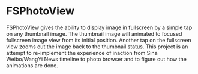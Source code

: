FSPhotoView
===========

FSPhotoView gives the ability to display image in fullscreen by a simple tap on any thumbnail image. The thumbnail image will animated to focused fullscreen image view from its initial position. Another tap on the fullscreen view zooms out the image back to the thumbnail status. This project is an attempt to re-implement the experience of inaction from Sina Weibo/WangYi News timeline to photo browser and to figure out how the animations are done.
